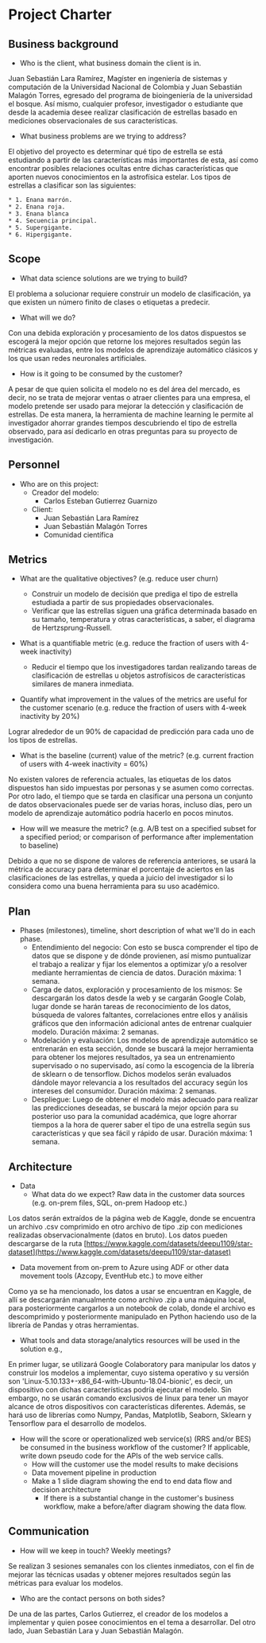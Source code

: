 # Project Charter

## Business background

* Who is the client, what business domain the client is in.

Juan Sebastián Lara Ramírez, Magíster en ingeniería de sistemas y computación de la Universidad Nacional de Colombia y Juan Sebastián Malagón Torres, egresado del programa de bioingeniería de la universidad el bosque.
Así mismo, cualquier profesor, investigador o estudiante que desde la academia desee realizar clasificación de estrellas basado en mediciones observacionales de sus características.

* What business problems are we trying to address?

El objetivo del proyecto es determinar qué tipo de estrella se está estudiando a partir de las características más importantes de esta, así como encontrar posibles relaciones ocultas entre dichas características que aporten nuevos conocimientos en la astrofísica estelar. Los tipos de estrellas a clasificar son las siguientes:
	
	* 1. Enana marrón.
	* 2. Enana roja.
	* 3. Enana blanca
	* 4. Secuencia principal.
	* 5. Supergigante.
	* 6. Hipergigante.

## Scope
* What data science solutions are we trying to build?

El problema a solucionar requiere construir un modelo de clasificación, ya que existen un número finito de clases o etiquetas a predecir.

* What will we do?

Con una debida exploración y procesamiento de los datos dispuestos se escogerá la mejor opción que retorne los mejores resultados según las métricas evaluadas, entre los modelos de aprendizaje automático clásicos y los que usan redes neuronales artificiales.

* How is it going to be consumed by the customer?

A pesar de que quien solicita el modelo no es del área del mercado, es decir, no se trata de mejorar ventas o atraer clientes para una empresa, el modelo pretende ser usado para mejorar la detección y clasificación de estrellas. De esta manera, la herramienta de machine learning le permite al investigador ahorrar grandes tiempos descubriendo el tipo de estrella observado, para así dedicarlo en otras preguntas para su proyecto de investigación.

## Personnel
* Who are on this project:
	* Creador del modelo:
		* Carlos Esteban Gutierrez Guarnizo
	* Client:
		* Juan Sebastián Lara Ramírez
		* Juan Sebastián Malagón Torres
		* Comunidad científica
	
## Metrics
* What are the qualitative objectives? (e.g. reduce user churn)
	* Construir un modelo de decisión que prediga el tipo de estrella estudiada a partir de sus propiedades observacionales.
	* Verificar que las estrellas siguen una gráfica determinada basado en su tamaño, temperatura y otras características, a saber, el diagrama de Hertzsprung-Russell.
* What is a quantifiable metric  (e.g. reduce the fraction of users with 4-week inactivity)

	* Reducir el tiempo que los investigadores tardan realizando tareas de clasificación de estrellas u objetos astrofísicos de características similares de manera inmediata.

* Quantify what improvement in the values of the metrics are useful for the customer scenario (e.g. reduce the  fraction of users with 4-week inactivity by 20%) 

Lograr alrededor de un 90% de capacidad de predicción para cada uno de los tipos de estrellas.

* What is the baseline (current) value of the metric? (e.g. current fraction of users with 4-week inactivity = 60%)

No existen valores de referencia actuales, las etiquetas de los datos dispuestos han sido impuestas por personas y se asumen como correctas. Por otro lado, el tiempo que se tarda en clasificar una persona un conjunto de datos observacionales puede ser de varias horas, incluso días, pero un modelo de aprendizaje automático podría hacerlo en pocos minutos.

* How will we measure the metric? (e.g. A/B test on a specified subset for a specified period; or comparison of performance after implementation to baseline)

Debido a que no se dispone de valores de referencia anteriores, se usará la métrica de accuracy para determinar el porcentaje de aciertos en las clasificaciones de las estrellas, y queda a juicio del investigador si lo considera como una buena herramienta para su uso académico.

## Plan
* Phases (milestones), timeline, short description of what we'll do in each phase.
	* Entendimiento del negocio: Con esto se busca comprender el tipo de datos que se dispone y de dónde provienen, así mismo puntualizar el trabajo a realizar y fijar los elementos a optimizar y/o a resolver mediante herramientas de ciencia de datos. Duración máxima: 1 semana.
	* Carga de datos, exploración y procesamiento de los mismos: Se descargarán los datos desde la web y se cargarán Google Colab, lugar donde se harán tareas de reconocimiento de los datos, búsqueda de valores faltantes, correlaciones entre ellos y análisis gráficos que den información adicional antes de entrenar cualquier modelo. Duración máxima: 2 semanas.
	* Modelación y evaluación: Los modelos de aprendizaje automático se entrenarán en esta sección, donde se buscará la mejor herramienta para obtener los mejores resultados, ya sea un entrenamiento supervisado o no supervisado, así como la escogencia de la librería de sklearn o de tensorflow. Dichos modelos serán evaluados dándole mayor relevancia a los resultados del accuracy según los intereses del consumidor. Duración máxima: 2 semanas.
	* Despliegue: Luego de obtener el modelo más adecuado para realizar las predicciones deseadas, se buscará la mejor opción para su posterior uso para la comunidad académica, que logre ahorrar tiempos a la hora de querer saber el tipo de una estrella según sus características y que sea fácil y rápido de usar. Duración máxima: 1 semana.

## Architecture
* Data
  * What data do we expect? Raw data in the customer data sources (e.g. on-prem files, SQL, on-prem Hadoop etc.)

Los datos serán extraídos de la página web de Kaggle, donde se encuentra un archivo .csv comprimido en otro archivo de tipo .zip con mediciones realizadas observacionalmente (datos en bruto). Los datos pueden descargarse de la ruta [https://www.kaggle.com/datasets/deepu1109/star-dataset](https://www.kaggle.com/datasets/deepu1109/star-dataset)

* Data movement from on-prem to Azure using ADF or other data movement tools (Azcopy, EventHub etc.) to move either

Como ya se ha mencionado, los datos a usar se encuentran en Kaggle, de allí se descargarán manualmente como archivo .zip a una máquina local, para posteriormente cargarlos a un notebook de colab, donde el archivo es descomprimido y posteriormente manipulado en Python haciendo uso de la librería de Pandas y otras herramientas.

* What tools and data storage/analytics resources will be used in the solution e.g.,

En primer lugar, se utilizará Google Colaboratory para manipular los datos y construir los modelos a implementar, cuyo sistema operativo y su versión son 'Linux-5.10.133+-x86_64-with-Ubuntu-18.04-bionic', es decir, un dispositivo con dichas características podría ejecutar el modelo. Sin embargo, no se usarán comando exclusivos de linux para tener un mayor alcance de otros dispositivos con características diferentes. Además, se hará uso de librerías como Numpy, Pandas, Matplotlib, Seaborn, Sklearn y Tensorflow para el desarrollo de modelos. 

* How will the score or operationalized web service(s) (RRS and/or BES) be consumed in the business workflow of the customer? If applicable, write down pseudo code for the APIs of the web service calls.
  * How will the customer use the model results to make decisions
  * Data movement pipeline in production
  * Make a 1 slide diagram showing the end to end data flow and decision architecture
    * If there is a substantial change in the customer's business workflow, make a before/after diagram showing the data flow.

## Communication
* How will we keep in touch? Weekly meetings?

Se realizan 3 sesiones semanales con los clientes inmediatos, con el fin de mejorar las técnicas usadas y obtener mejores resultados según las métricas para evaluar los modelos.

* Who are the contact persons on both sides?

De una de las partes, Carlos Gutierrez, el creador de los modelos a implementar y quien posee conocimientos en el tema a desarrollar. Del otro lado, Juan Sebastián Lara y Juan Sebastián Malagón.
